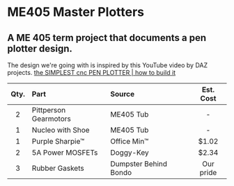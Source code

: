 # ME405 Master Plotters
## A ME 405 term project that documents a pen plotter design.

The design we're going with is inspired by this YouTube video by DAZ projects. 
[the SIMPLEST cnc PEN PLOTTER | how to build it](https://www.youtube.com/watch?v=zFRRUZdz1HY)


| Qty. | Part                  | Source                | Est. Cost |
|:----:|:----------------------|:----------------------|:---------:|
|  2   | Pittperson Gearmotors | ME405 Tub             |     -     |
|  1   | Nucleo with Shoe      | ME405 Tub             |     -     |
|  1   | Purple Sharpie&trade; | Office Min&trade;     |   $1.02   |
|  2   | 5A Power MOSFETs      | Doggy-Key             |   $2.34   |
|  3   | Rubber Gaskets        | Dumpster Behind Bondo | Our pride |